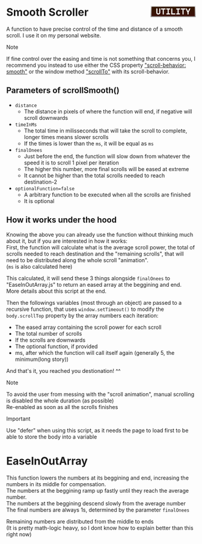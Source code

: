 <h1> Smooth Scroller
<img src="../Assets/Utility_Badge.png" height=30 align=right>
</h1>

A function to have precise control of the time and distance of a smooth scroll. I use it on my personal website.  

>[!NOTE]
>If fine control over the easing and time is not something that concerns you, I recommend you instead to use either the CSS property ["scroll-behavior: smooth"](https://developer.mozilla.org/en-US/docs/Web/CSS/scroll-behavior) or the window method ["scrollTo"](https://developer.mozilla.org/en-US/docs/Web/API/Window/scrollTo) with its scroll-behavior.

## Parameters of scrollSmooth()
- `distance`  
  - The distance in pixels of where the function will end, if negative will scroll downwards 
- `timeInMs`
  - The total time in milisseconds that will take the scroll to complete, longer times means slower scrolls
  - If the times is lower than the `ms`, it will be equal as `ms`
- `finalOnees`
  - Just before the end, the function will slow down from whatever the speed it is to scroll 1 pixel per iteration
  - The higher this number, more final scrolls will be eased at extreme
  - It cannot be higher than the total scrolls needed to reach destination-2
- `optionalFunction=false`
  - A arbitrary function to be executed when all the scrolls are finished
  - It is optional

## How it works under the hood
Knowing the above you can already use the function without thinking much about it, but if you are interested in how it works:  
First, the function will calculate what is the average scroll power, the total of scrolls needed to reach destination and the "remaining scrolls", that will need to be distributed along the whole scroll "animation".  
(`ms` is also calculated here)

This calculated, it will send these 3 things alongside `finalOnees` to "EaseInOutArray.js" to return an eased array at the beggining and end. More details about this script at the end.

Then the followings variables (most through an object) are passed to a recursive function, that uses `window.setTimeout()` to modify the `body.scrollTop` property by the array numbers each iteration:
- The eased array containing the scroll power for each scroll
- The total number of scrolls
- If the scrolls are downwards
- The optional function, if provided
- ms, after which the function will call itself again (generally 5, the minimum(long story))

And that's it, you reached you destionation! ^^

>[!NOTE]
>To avoid the user from messing with the "scroll animation", manual scrolling is disabled the whole duration (as possible)  
>Re-enabled as soon as all the scrolls finishes

>[!IMPORTANT]
>Use "defer" when using this script, as it needs the page to load first to be able to store the body into a variable

# EaseInOutArray
This function lowers the numbers at its beggining and end, increasing the numbers in its middle for compensation.  
The numbers at the beggining ramp up fastly until they reach the average number.  
The numbers at the beggining descend slowly from the average number
The final numbers are always 1s, determined by the parameter `finalOnees`

Remaining numbers are distributed from the middle to ends  
(It is pretty math-logic heavy, so I dont know how to explain better than this right now)

